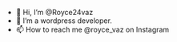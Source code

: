 - 👋 Hi, I’m @Royce24vaz
- 👀 I’m a wordpress developer.
- 📫 How to reach me @royce_vaz on Instagram

<!---
Royce24vaz/Royce24vaz is a ✨ special ✨ repository because its `README.md` (this file) appears on your GitHub profile.
You can click the Preview link to take a look at your changes.
--->
